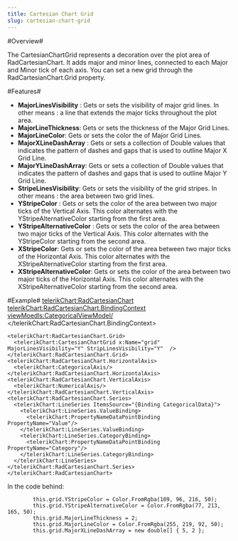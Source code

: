 ```yaml
---
title: Cartesian Chart Grid
slug: cartesian-chart-grid
---
```


#Overview#

The CartesianChartGrid represents a decoration over the plot area of RadCartesianChart. It adds major and minor lines, connected to each Major and Minor tick of each axis. You can set a new grid through the RadCartesianChart.Grid property.

#Features#

- **MajorLinesVisibility** : Gets or sets the visibility of major grid lines. In other means : a line that extends the major ticks throughout the plot area.
- **MajorLineThickness**: Gets or sets the thickness of the Major Grid Lines.
- **MajorLineColor**: Gets or sets the color the of Major Grid Lines.
- **MajorXLineDashArray** : Gets or sets a collection of Double values that indicates the pattern of dashes and gaps that is used to outline Major X Grid Line.
- **MajorYLineDashArray**: Gets or sets a collection of Double values that indicates the pattern of dashes and gaps that is used to outline Major Y Grid Line.
- **StripeLinesVisibility**:  Gets or sets the visibility of the grid stripes. In other means : the area between two grid lines.
- **YStripeColor** : Gets or sets the color of the area between two major ticks of the Vertical Axis. This color alternates with the YStripeAlternativeColor starting from the first area.
- **YStripeAlternativeColor** : Gets or sets the color of the area between two major ticks of the Vertical Axis. This color alternates with the YStripeColor starting from the second area.
- **XStripeColor**: Gets or sets the color of the area between two major ticks of the Horizontal Axis. This color alternates with the XStripeAlternativeColor starting from the first area.
- **XStripeAlternativeColor**: Gets or sets the color of the area between two major ticks of the Horizontal Axis. This color alternates with the XStripeAlternativeColor starting from the second area.

#Example#
     <telerikChart:RadCartesianChart>
    <telerikChart:RadCartesianChart.BindingContext>
      <viewMoedls:CategoricalViewModel/>
    </telerikChart:RadCartesianChart.BindingContext>

    <telerikChart:RadCartesianChart.Grid>
      <telerikChart:CartesianChartGrid x:Name="grid"  MajorLinesVisibility="Y" StripLinesVisibility="Y"  />
    </telerikChart:RadCartesianChart.Grid>
    <telerikChart:RadCartesianChart.HorizontalAxis>
      <telerikChart:CategoricalAxis/>
    </telerikChart:RadCartesianChart.HorizontalAxis>
    <telerikChart:RadCartesianChart.VerticalAxis>
      <telerikChart:NumericalAxis/>
    </telerikChart:RadCartesianChart.VerticalAxis>
    <telerikChart:RadCartesianChart.Series>
      <telerikChart:LineSeries ItemsSource="{Binding CategoricalData}">
        <telerikChart:LineSeries.ValueBinding>
          <telerikChart:PropertyNameDataPointBinding PropertyName="Value"/>
        </telerikChart:LineSeries.ValueBinding>
        <telerikChart:LineSeries.CategoryBinding>
          <telerikChart:PropertyNameDataPointBinding PropertyName="Category"/>
        </telerikChart:LineSeries.CategoryBinding>
      </telerikChart:LineSeries>
    </telerikChart:RadCartesianChart.Series>
    </telerikChart:RadCartesianChart>

In the code behind:

            this.grid.YStripeColor = Color.FromRgba(109, 96, 216, 50);
            this.grid.YStripeAlternativeColor = Color.FromRgba(77, 213, 165, 50);
            this.grid.MajorLineThickness = 2;
            this.grid.MajorLineColor = Color.FromRgba(255, 219, 92, 50); 
            this.grid.MajorXLineDashArray = new double[] { 5, 2 };


